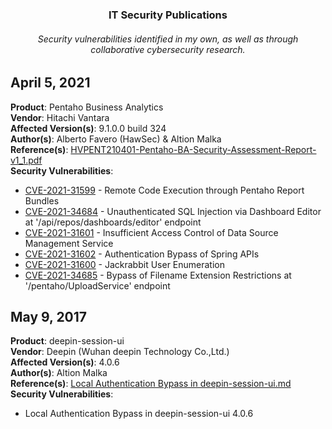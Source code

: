 <h3 align="center">IT Security Publications</h3>
<h6 align="center">Security vulnerabilities identified in my own, as well as through collaborative cybersecurity research.</h6>


## **April 5, 2021**

**Product**: Pentaho Business Analytics\
**Vendor**: Hitachi Vantara\
**Affected Version(s)**: 9.1.0.0 build 324\
**Author(s)**: Alberto Favero (HawSec) & Altion Malka\
**Reference(s)**: [HVPENT210401-Pentaho-BA-Security-Assessment-Report-v1_1.pdf](./2021/May/HVPENT210401-Pentaho-BA-Security-Assessment-Report-v1_1.pdf)\
**Security Vulnerabilities**:

- [CVE-2021-31599](https://cve.mitre.org/cgi-bin/cvename.cgi?name=CVE-2021-31599) - Remote Code Execution through Pentaho Report Bundles
- [CVE-2021-34684](https://cve.mitre.org/cgi-bin/cvename.cgi?name=CVE-2021-34684) - Unauthenticated SQL Injection via Dashboard Editor at '/api/repos/dashboards/editor' endpoint
- [CVE-2021-31601](https://cve.mitre.org/cgi-bin/cvename.cgi?name=CVE-2021-31601) - Insufficient Access Control of Data Source Management Service
- [CVE-2021-31602](https://cve.mitre.org/cgi-bin/cvename.cgi?name=CVE-2021-31602) - Authentication Bypass of Spring APIs
- [CVE-2021-31600](https://cve.mitre.org/cgi-bin/cvename.cgi?name=CVE-2021-31600) - Jackrabbit User Enumeration
- [CVE-2021-34685](https://cve.mitre.org/cgi-bin/cvename.cgi?name=CVE-2021-34685) - Bypass of Filename Extension Restrictions at '/pentaho/UploadService' endpoint

## **May 9, 2017**

**Product**: deepin-session-ui\
**Vendor**: Deepin (Wuhan deepin Technology Co.,Ltd.)\
**Affected Version(s)**: 4.0.6\
**Author(s)**: Altion Malka\
**Reference(s)**: [Local Authentication Bypass in deepin-session-ui.md](main/2017/Local%20Authentication%20Bypass%20in%20deepin-session-ui.md)\
**Security Vulnerabilities**:

- Local Authentication Bypass in deepin-session-ui 4.0.6
